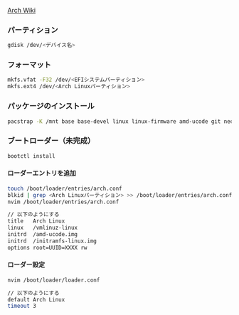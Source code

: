 [Arch Wiki](https://wiki.archlinux.jp/index.php/%E3%82%A4%E3%83%B3%E3%82%B9%E3%83%88%E3%83%BC%E3%83%AB%E3%82%AC%E3%82%A4%E3%83%89)
### パーティション
```bash
gdisk /dev/<デバイス名>
```
### フォーマット
```bash
mkfs.vfat -F32 /dev/<EFIシステムパーティション>
mkfs.ext4 /dev/<Arch Linuxパーティション>
```
### パッケージのインストール
```bash
pacstrap -K /mnt base base-devel linux linux-firmware amd-ucode git neovim sudo
```
### ブートローダー（未完成）
```bash
bootctl install
```
#### ローダーエントリを追加
```bash
touch /boot/loader/entries/arch.conf
blkid | grep <Arch Linuxパーティション> >> /boot/loader/entries/arch.conf
nvim /boot/loader/entries/arch.conf

// 以下のようにする
title   Arch Linux
linux   /vmlinuz-linux
initrd  /amd-ucode.img
initrd  /initramfs-linux.img
options root=UUID=XXXX rw
```
#### ローダー設定
```bash
nvim /boot/loader/loader.conf

// 以下のようにする
default Arch Linux
timeout 3
```